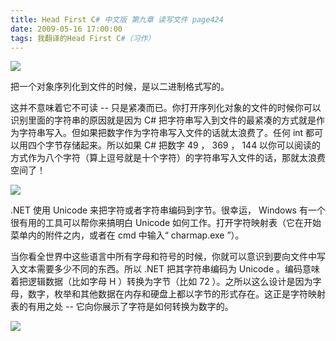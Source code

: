 ```yaml
---
title: Head First C# 中文版 第九章 读写文件 page424
date: 2009-05-16 17:00:00
tags: 我翻译的Head First C#（习作）
---
```

![](https://p-blog.csdn.net/images/p_blog_csdn_net/cuipengfei1/EntryImages/20090516/2009-05-16_16-17-35.jpg)

把一个对象序列化到文件的时候，是以二进制格式写的。

  

这并不意味着它不可读  \--  只是紧凑而已。你打开序列化对象的文件的时候你可以识别里面的字符串的原因就是因为  C#
把字符串写入到文件的最紧凑的方式就是作为字符串写入。但如果把数字作为字符串写入文件的话就太浪费了。任何  int  都可以用四个字节存储起来。所以如果
C#  把数字  49  ，  369  ，  144  以你可以阅读的方式作为八个字符（算上逗号就是十个字符）的字符串写入文件的话，那就太浪费空间了！

  

![](https://p-blog.csdn.net/images/p_blog_csdn_net/cuipengfei1/EntryImages/20090516/2009-05-16_16-29-40.jpg)

.NET  使用  Unicode  来把字符或者字符串编码到字节。很幸运，  Windows  有一个很有用的工具可以帮你来搞明白  Unicode
如何工作。打开字符映射表（它在开始菜单内的附件之内，或者在  cmd  中输入“  charmap.exe  ”）。

  

当你看全世界中这些语言中所有字母和符号的时候，你就可以意识到要向文件中写入文本需要多少不同的东西。所以  .NET  把其字符串编码为  Unicode
。编码意味着把逻辑数据（比如字母  H  ）转换为字节（比如  72
）。之所以这么设计是因为字母，数字，枚举和其他数据在内存和硬盘上都以字节的形式存在。这正是字符映射表的有用之处  \--
它向你展示了字符是如何转换为数字的。

  

![](https://p-blog.csdn.net/images/p_blog_csdn_net/cuipengfei1/EntryImages/20090516/2009-05-16_16-45-58.jpg)



